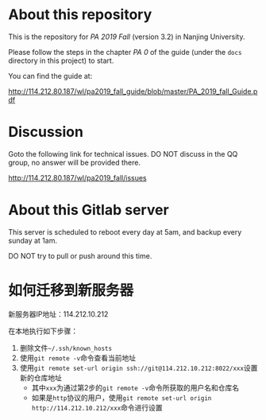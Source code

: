 # About this repository

This is the repository for *PA 2019 Fall* (version 3.2) in Nanjing University.

Please follow the steps in the chapter *PA 0* of the guide (under the `docs` directory in this project) to start.

You can find the guide at:

http://114.212.80.187/wl/pa2019_fall_guide/blob/master/PA_2019_fall_Guide.pdf

# Discussion

Goto the following link for technical issues. DO NOT discuss in the QQ group, no answer will be provided there.

http://114.212.80.187/wl/pa2019_fall/issues

# About this Gitlab server

This server is scheduled to reboot every day at 5am, and backup every sunday at 1am. 

DO NOT try to pull or push around this time.

# 如何迁移到新服务器

新服务器IP地址：114.212.10.212

在本地执行如下步骤：

1. 删除文件`~/.ssh/known_hosts`
2. 使用`git remote -v`命令查看当前地址
3. 使用`git remote set-url origin ssh://git@114.212.10.212:8022/xxx`设置新的仓库地址
    * 其中`xxx`为通过第2步的`git remote -v`命令所获取的用户名和仓库名
    * 如果是`http`协议的用户，使用`git remote set-url origin http://114.212.10.212/xxx`命令进行设置